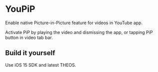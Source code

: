 # YouPiP

Enable native Picture-in-Picture feature for videos in YouTube app.

Activate PiP by playing the video and dismissing the app, or tapping PiP button in video tab bar.

## Build it yourself

Use iOS 15 SDK and latest THEOS.
